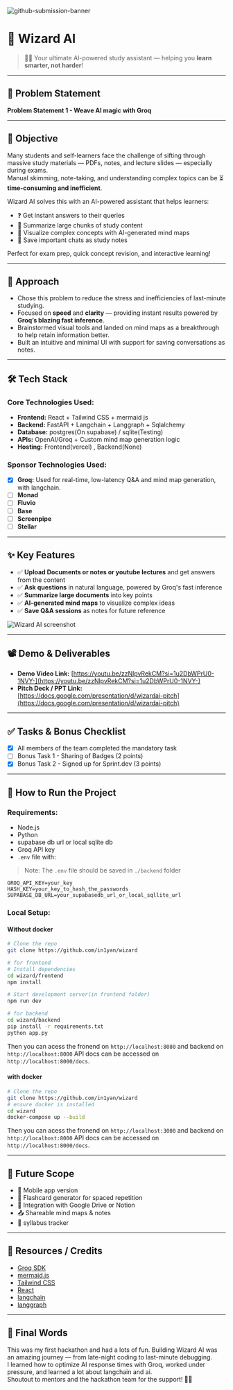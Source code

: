 
![github-submission-banner](https://github.com/user-attachments/assets/a1493b84-e4e2-456e-a791-ce35ee2bcf2f)

# 🚀 Wizard AI

> 🧙‍♂️ Your ultimate AI-powered study assistant — helping you **learn smarter, not harder**!

---

## 📌 Problem Statement

**Problem Statement 1 - Weave AI magic with Groq**

---

## 🎯 Objective

Many students and self-learners face the challenge of sifting through massive study materials — PDFs, notes, and lecture slides — especially during exams.  
Manual skimming, note-taking, and understanding complex topics can be ⏳ **time-consuming and inefficient**.

Wizard AI solves this with an AI-powered assistant that helps learners:

- ❓ Get instant answers to their queries  
- 📝 Summarize large chunks of study content  
- 🧠 Visualize complex concepts with AI-generated mind maps  
- 💾 Save important chats as study notes

Perfect for exam prep, quick concept revision, and interactive learning!

---

## 🧠 Approach
- Chose this problem to reduce the stress and inefficiencies of last-minute studying.  
- Focused on **speed** and **clarity** — providing instant results powered by **Groq’s blazing fast inference**.  
- Brainstormed visual tools and landed on mind maps as a breakthrough to help retain information better.  
- Built an intuitive and minimal UI with support for saving conversations as notes.

---

## 🛠️ Tech Stack

### Core Technologies Used:
- **Frontend:** React + Tailwind CSS + mermaid js
- **Backend:** FastAPI + Langchain + Langgraph + Sqlalchemy  
- **Database:** postgres(On supabase) / sqlite(Testing)
- **APIs:** OpenAI/Groq + Custom mind map generation logic  
- **Hosting:** Frontend(vercel) , Backend(None)

### Sponsor Technologies Used:
- [x] **Groq:** Used for real-time, low-latency Q&A and mind map generation, with langchain. 
- [ ] **Monad**  
- [ ] **Fluvio**  
- [ ] **Base**  
- [ ] **Screenpipe**  
- [ ] **Stellar**

---

## ✨ Key Features

- ✅ **Upload Documents or notes or youtube lectures** and get answers from the content  
- ✅ **Ask questions** in natural language, powered by Groq's fast inference  
- ✅ **Summarize large documents** into key points  
- ✅ **AI-generated mind maps** to visualize complex ideas  
- ✅ **Save Q&A sessions** as notes for future reference  

![Wizard AI screenshot](https://your-image-link.com/screenshot.png)

---

## 📽️ Demo & Deliverables

- **Demo Video Link:** [https://youtu.be/zzNlpvRekCM?si=1u2DbWPrU0-1NVY-](https://youtu.be/zzNlpvRekCM?si=1u2DbWPrU0-1NVY-)  
- **Pitch Deck / PPT Link:** [https://docs.google.com/presentation/d/wizardai-pitch](https://docs.google.com/presentation/d/wizardai-pitch)

---

## ✅ Tasks & Bonus Checklist

- [x] All members of the team completed the mandatory task  
- [ ] Bonus Task 1 - Sharing of Badges (2 points)  
- [x] Bonus Task 2 - Signed up for Sprint.dev (3 points)

---

## 🧪 How to Run the Project

### Requirements:
- Node.js
- Python
- supabase db url or local sqlite db
- Groq API key  
- `.env` file with:
>Note:
>The `.env` file should be saved in `./backend` folder
```env
GROQ_API_KEY=your_key
HASH_KEY=your_key_to_hash_the_passwords
SUPABASE_DB_URL=your_supabasedb_url_or_local_sqllite_url
```

### Local Setup:
#### Without docker
```bash
# Clone the repo
git clone https://github.com/in1yan/wizard

# for frontend
# Install dependencies
cd wizard/frontend
npm install

# Start development server(in frontend folder)
npm run dev

# for backend
cd wizard/backend
pip install -r requirements.txt
python app.py
```
Then you can acess the fronend on `http://localhost:8080` and backend on `http://localhost:8000`
API docs can be accessed on `http://localhost:8000/docs`.

#### with docker
```bash
# Clone the repo
git clone https://github.com/in1yan/wizard
# ensure docker is installed
cd wizard
docker-compose up --build
```
Then you can acess the fronend on `http://localhost:3000` and backend on `http://localhost:8000`
API docs can be accessed on `http://localhost:8000/docs`.

---

## 🧬 Future Scope

- 📱 Mobile app version  
- 📌 Flashcard generator for spaced repetition  
- 🧩 Integration with Google Drive or Notion  
- 📤 Shareable mind maps & notes
- 📑 syllabus tracker

---

## 📎 Resources / Credits

- [Groq SDK](https://groq.com/)  
- [mermaid.js](https://mermaid.js.org/)  
- [Tailwind CSS](https://tailwindcss.com)  
- [React](https://react.dev/)
- [langchain](https://www.langchain.com/)
- [langgraph](https://www.langchain.com/langgraph)

---

## 🏁 Final Words

This was my first hackathon and had a lots of fun. Building Wizard AI was an amazing journey — from late-night coding to last-minute debugging.  
I learned how to optimize AI response times with Groq, worked under pressure, and learned a lot about langchain and ai.  
Shoutout to mentors and the hackathon team for the support! 🚀💙
